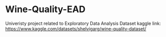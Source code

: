 # Wine-Quality-EAD
Univeristy project related to Exploratory Data Analysis
Dataset kaggle link: https://www.kaggle.com/datasets/shelvigarg/wine-quality-dataset/
